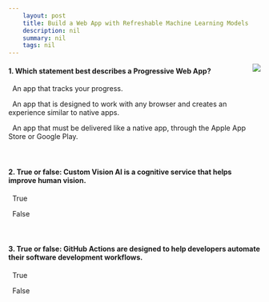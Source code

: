 ```yaml
---
    layout: post
    title: Build a Web App with Refreshable Machine Learning Models  
    description: nil
    summary: nil
    tags: nil
---
```



 <a target="_blank" href="https://docs.microsoft.com/en-us/learn/modules/create-web-app-with-refreshable-models/10-knowledge-check/"><i class="fas fa-external-link-alt"></i> </a>
 <img align="right" src="https://docs.microsoft.com/en-us/learn/achievements/advocates/create-web-app-with-refreshable-models.svg">
####  1. Which statement best describes a Progressive Web App?


<i class='far fa-square'></i> &nbsp;&nbsp;An app that tracks your progress.

<i class='fas fa-check-square' style='color: Dodgerblue;'></i> &nbsp;&nbsp;An app that is designed to work with any browser and creates an experience similar to native apps.

<i class='far fa-square'></i> &nbsp;&nbsp;An app that must be delivered like a native app, through the Apple App Store or Google Play.
<br />
<br />
<br />

####  2. True or false: Custom Vision AI is a cognitive service that helps improve human vision.


<i class='far fa-square'></i> &nbsp;&nbsp;True

<i class='fas fa-check-square' style='color: Dodgerblue;'></i> &nbsp;&nbsp;False
<br />
<br />
<br />

####  3. True or false: GitHub Actions are designed to help developers automate their software development workflows.


<i class='fas fa-check-square' style='color: Dodgerblue;'></i> &nbsp;&nbsp;True

<i class='far fa-square'></i> &nbsp;&nbsp;False
<br />
<br />
<br />
